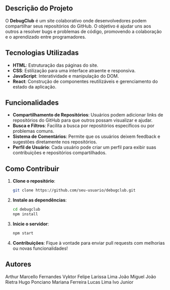## Descrição do Projeto

O **DebugClub** é um site colaborativo onde desenvolvedores podem compartilhar seus repositórios do GitHub. O objetivo é ajudar uns aos outros a resolver bugs e problemas de código, promovendo a colaboração e o aprendizado entre programadores.

## Tecnologias Utilizadas

- **HTML**: Estruturação das páginas do site.
- **CSS**: Estilização para uma interface atraente e responsiva.
- **JavaScript**: Interatividade e manipulação do DOM.
- **React**: Construção de componentes reutilizáveis e gerenciamento do estado da aplicação.

## Funcionalidades

- **Compartilhamento de Repositórios**: Usuários podem adicionar links de repositórios do GitHub para que outros possam visualizar e ajudar.
- **Busca e Filtros**: Facilita a busca por repositórios específicos ou por problemas comuns.
- **Sistema de Comentários**: Permite que os usuários deixem feedback e sugestões diretamente nos repositórios.
- **Perfil de Usuário**: Cada usuário pode criar um perfil para exibir suas contribuições e repositórios compartilhados.

## Como Contribuir

1. **Clone o repositório**:
   ```bash
   git clone https://github.com/seu-usuario/debugclub.git
   ```

2. **Instale as dependências**:
   ```bash
   cd debugclub
   npm install
   ```

3. **Inicie o servidor**:
   ```bash
   npm start
   ```

4. **Contribuições**: Fique à vontade para enviar pull requests com melhorias ou novas funcionalidades!


## Autores

Arthur
Marcello Fernandes
Vyktor Felipe
Larissa Lima
João Miguel
João Rietra
Hugo Ponciano
Mariana Ferreira
Lucas Lima
Ivo Junior
